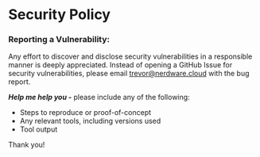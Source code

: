 # Security Policy

### Reporting a Vulnerability:

Any effort to discover and disclose security vulnerabilities in a responsible manner is deeply appreciated. Instead of opening a GitHub Issue for security vulnerabilities, please email [trevor@nerdware.cloud](mailto:trevor@nerdware.cloud) with the bug report.

_**Help me help you -**_ please include any of the following:

- Steps to reproduce or proof-of-concept
- Any relevant tools, including versions used
- Tool output

Thank you!

